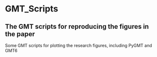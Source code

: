 <!--
 * @Author:  WilmerZhu
 * @Email: zhuwm@mail.iggcas.ac.cn
 * @Date: 2024-01-11 09:41:06
 * @LastEditTime: 2024-01-11 10:29:46
 * @FilePath: /GMT_Scripts/README.md
 * 
-->
# GMT_Scripts

## The GMT scripts for reproducing the figures in the paper
Some GMT scripts for plotting the research figures, including PyGMT and GMT6